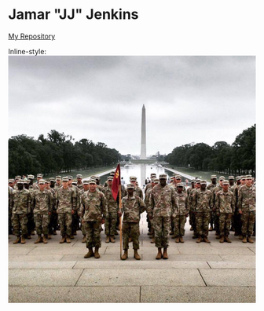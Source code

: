 # Jamar "JJ" Jenkins

[My Repository](https://github.com/jjenkins23/jjenkins23.github.io "Homepage")

Inline-style: 
![alt text](DC.jpg "DC")
